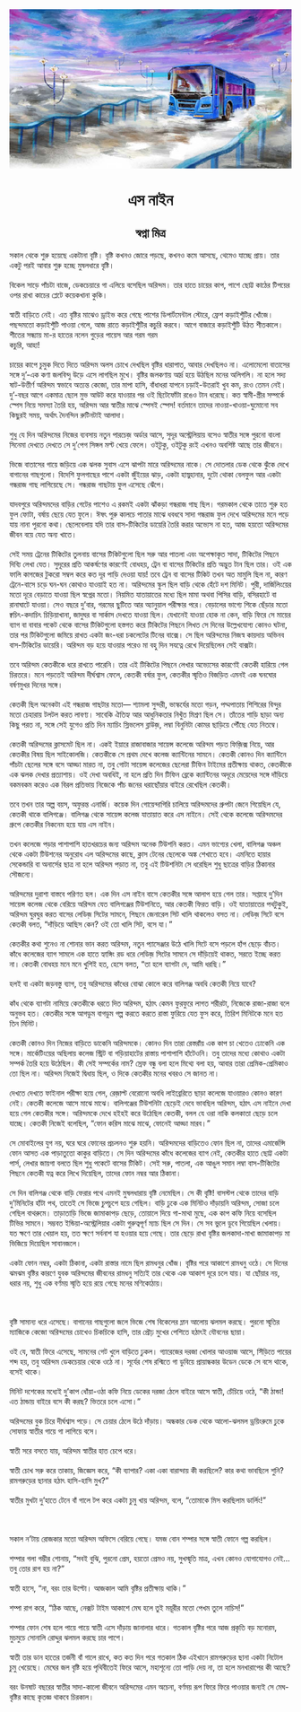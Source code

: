 <div align=center> <img src="../../metadata/images/rabibasariya/এস-নাইন.jpg" align="center" ></div>
<h1 align=center>এস নাইন</h1>
<h2 align=center>স্বপ্না মিত্র</h2>
সকাল থেকে শুরু হয়েছে একটানা বৃষ্টি। বৃষ্টি কখনও জোরে পড়ছে, কখনও কমে আসছে, থেমেও যাচ্ছে প্রায়। তার একটু পরই আবার শুরু হচ্ছে মুষলধারে বৃষ্টি।<br> <br>বিকেল সাড়ে পাঁচটা বাজে, ডেকচেয়ারে গা এলিয়ে বসেছিল অরিন্দম। তার হাতে চায়ের কাপ, পাশে ছোট্ট কাঠের টিপয়ের ওপর রাখা কাচের প্লেটে কয়েকখানা কুকি।<br> <br>স্বাতী বাড়িতে নেই। এত বৃষ্টির মাঝেও ড্রাইভ করে গেছে পাশের ডিপার্টমেন্টাল স্টোরে, ফ্রেশ কড়াইশুঁটির খোঁজে। পছন্দমতো কড়াইশুঁটি পাওয়া গেলে, আজ রাতে কড়াইশুঁটির কচুরি করবে। আগে বাজারে কড়াইশুঁটি উঠত শীতকালে। শীতের সন্ধ্যায় মা-র হাতের নলেন গুড়ের পায়েস আর গরম গরম<br>
কচুরি, আহা!<br> <br>চায়ের কাপে চুমুক দিতে দিতে অরিন্দম অলস চোখে দেখছিল বৃষ্টির ধারাপাত, আবার দেখছিলও না। এলোমেলো বাতাসের সঙ্গে দু’-এক কণা জলবিন্দু উড়ে এসে লাগছিল মুখে। বৃষ্টির জলকণায় আর্দ্র হয়ে উঠছিল মনের অলিগলি। না হলে সদ্য ষাট-উত্তীর্ণ অরিন্দম স্বভাবে অত্যন্ত কেজো, তার মাপা হাসি, বাঁধাধরা যাপনে চড়াই-উতরাই খুব কম, রংও তেমন নেই। দু’-বছর আগে একমাত্র ছেলে মুভ আউট করে যাওয়ার পর ওই ছিটেফোঁটা রঙেও টান ধরেছে। কত স্বামী-স্ত্রীর সম্পর্কে স্পেস নিয়ে সমস্যা তৈরি হয়, অরিন্দম আর স্বাতীর মাঝে স্পেসই স্পেস! বর্তমানে তাদের নাওয়া-খাওয়া-ঘুমোনো সব কিছুরই সময়, অর্থাৎ দৈনন্দিন রুটিনটাই আলাদা।<br> <br>শুধু যে দিন অরিন্দমের নিজের ব্যবসায় নতুন পারচেজ় অর্ডার আসে, সুদূর অস্ট্রেলিয়ায় বসেও স্বাতীর সঙ্গে পুরনো বাংলা সিনেমা দেখতে দেখতে সে দু’পেগ সিঙ্গল মল্ট খেয়ে ফেলে। ওইটুকু, ওইটুকু রংই এখনও অবশিষ্ট আছে তার জীবনে।<br> <br>ভিজে বাতাসের গায়ে জড়িয়ে এক ঝলক সুবাস এসে ঝাপটা মারে অরিন্দমের নাকে। সে দোতলার ডেক থেকে ঝুঁকে দেখে বাগানের গাছগুলো। বিদেশি ফুলগাছের পাশে একটা জুঁইয়ের ঝাড়, একটা হাস্নুহানার, দুটো থোকা বেলফুল আর একটা গন্ধরাজ গাছ লাগিয়েছে সে। গন্ধরাজ গাছটায় ফুল এসেছে ঝেঁপে।<br> <br>যাদবপুরে অরিন্দমদের বাড়ির গেটের পাশেও এ রকমই একটা ঝাঁকড়া গন্ধরাজ গাছ ছিল। গরমকাল থেকে তাতে শুরু হত ফুল ফোটা, বর্ষায় ছেয়ে যেত ফুলে। ঈষৎ পুরু কালচে পাতার মাঝে ধবধবে সাদা গন্ধরাজ ফুল দেখে অরিন্দমের মনে পড়ে যায় নানা পুরনো কথা। ছেলেবেলায় যদি তার বাস-টিকিটের ডায়েরি তৈরি করার অভ্যেস না হত, আজ হয়তো অরিন্দমের জীবন বয়ে যেত অন্য খাতে।<br> <br>সেই সময় ট্রেনের টিকিটের তুলনায় বাসের টিকিটগুলো ছিল সরু আর পাতলা এবং অপেক্ষাকৃত সাদা, টিকিটের পিছনে দিব্যি লেখা যেত। সুদূরের প্রতি আকর্ষণের কারণেই বোধহয়, ট্রেন বা বাসের টিকিটের প্রতি অদ্ভুত টান ছিল তার। ওই এক ফালি কাগজের টুকরো সম্বল করে কত দূর পাড়ি দেওয়া যায়! তবে ট্রেন বা বাসের টিকিট তখন অত মামুলি ছিল না, কারণ ট্রেনে-বাসে চড়ে ঘন-ঘন কোথাও যাওয়াই হত না। অরিন্দমের স্কুল ছিল বাড়ি থেকে হেঁটে দশ মিনিট। পুরী, দার্জিলিংয়ের মতো দূরে বেড়াতে যাওয়া ছিল স্বপ্নের মতো। নিয়মিত যাতায়াতের মধ্যে ছিল মামা অথবা পিসির বাড়ি, বসিরহাটে বা রানাঘাটে যাওয়া। সেও বছরে দু’বার, গরমের ছুটিতে আর অ্যানুয়াল পরীক্ষার পরে। বেড়ালের ভাগ্যে শিকে ছেঁড়ার মতো ক্বচিৎ-কদাচিৎ চিড়িয়াখানা, জাদুঘর বা সার্কাস দেখতে যাওয়া ছিল। যেখানেই যাওয়া হোক না কেন, বাড়ি ফিরে সে মায়ের ব্যাগ বা বাবার পকেট থেকে বাসের টিকিটগুলো হস্তগত করে টিকিটের পিছনে লিখত সে দিনের উল্লেখযোগ্য কোনও ঘটনা, তার পর টিকিটগুলো জমিয়ে রাখত একটা জং-ধরা চকলেটের টিনের বাক্সে। সে ছিল অরিন্দমের নিজস্ব কায়দায় অভিনব বাস-টিকিটের ডায়েরি। অরিন্দম বড় হয়ে যাওয়ার পরেও মা বহু দিন সযত্নে রেখে দিয়েছিলেন সেই বাক্সটা।<br> <br>তবে অরিন্দম কেতকীকে ধরে রাখতে পারেনি। তার এই টিকিটের পিছনে লেখার অভ্যেসের কারণেই কেতকী হারিয়ে গেল চিরতরে। মনে পড়তেই অরিন্দম দীর্ঘশ্বাস ফেলে, কেতকী বর্ষার ফুল, কেতকীর স্মৃতিও বিজড়িত এমনই এক ঘনঘোর বর্ষণমুখর দিনের সঙ্গে।<br> <br>কেতকী ছিল অনেকটা এই গন্ধরাজ গাছটার মতো— শ্যামলা সুন্দরী, ভাস্কর্যের মতো গড়ন, পদ্মপাতায় শিশিরের বিন্দুর মতো চেহারায় টলটল করত লাবণ্য। সাবেকি ঐতিহ্য আর আধুনিকতার নিখুঁত মিশ্রণ ছিল সে। তাঁতের শাড়ি ছাড়া অন্য কিছু পরত না, সঙ্গে সেই যুগেও প্রতি দিন ম্যাচিং স্লিভলেস ব্লাউজ়, লম্বা বিনুনিটা কোমর ছাড়িয়ে পৌঁছে যেত নিতম্বে।<br> <br>কেতকী অরিন্দমের ক্লাসমেট ছিল না। একই ইয়ারে রাজাবাজার সায়েন্স কলেজে অরিন্দম পড়ত ফিজ়িক্স নিয়ে, আর কেতকীর বিষয় ছিল সাইকোলজি। কেতকীকে সে প্রথম দেখে কলেজ ক্যান্টিনের সামনে। কেতকী কোনও দিন ক্যান্টিনে পাঁচটা ছেলের সঙ্গে বসে আড্ডা মারত না, তবু গোটা সায়েন্স কলেজের ছেলেরা টিফিন টাইমের প্রতীক্ষায় থাকত, কেতকীকে এক ঝলক দেখার প্রত্যাশায়। ওই দেখা অবধিই, না হলে প্রতি দিন টিফিন ব্রেকে ক্যান্টিনের অদূরে মেয়েদের সঙ্গে দাঁড়িয়ে বকমবকম করেও এক বিরল প্রতিভায় নিজেকে পাঁচ জনের ধরাছোঁয়ার বাইরে রেখেছিল কেতকী।<br> <br>তবে তখন তার অল্প বয়স, অফুরন্ত এনার্জি। কয়েক দিন গোয়েন্দাগিরি চালিয়ে অরিন্দমদের গ্রুপটা জেনে গিয়েছিল যে, কেতকী থাকে বালিগঞ্জে। বালিগঞ্জ থেকে সায়েন্স কলেজ যাতায়াত করে এস নাইনে। সেই থেকে কলেজে অরিন্দমদের গ্রুপে কেতকীর নিকনেম হয়ে যায় এস নাইন।<br> <br>তখন কলেজে পড়ার পাশাপাশি হাতখরচের জন্য অরিন্দম অনেক টিউশনি করত। এমন ভাগ্যের খেলা, বালিগঞ্জ অঞ্চল থেকে একটা টিউশনের অনুরোধ এল অরিন্দমের কাছে, ক্লাস টেনের ছেলেকে অঙ্ক শেখাতে হবে। এমনিতে হায়ার সেকেন্ডারি বা অনার্সের ছাত্র না হলে অরিন্দম পড়াত না, তবু এই টিউশনিটা সে ধরেছিল শুধু ছাত্রের বাড়ির ঠিকানার সৌজন্যে।<br> <br>অরিন্দমের দুরাশা বাস্তবে পরিণত হল। এক দিন এস নাইন বাসে কেতকীর সঙ্গে আলাপ হয়ে গেল তার। সপ্তাহে দু’দিন সায়েন্স কলেজ থেকে বেরিয়ে অরিন্দম যেত বালিগঞ্জের টিউশনিতে, আর কেতকী ফিরত বাড়ি। ওই যাতায়াতের পথটুকুই, অরিন্দম ঘুরঘুর করত বাসের লেডিজ় সিটের সামনে, পিছনে জেনারেল সিট খালি থাকলেও বসত না। লেডিজ় সিটে বসে কেতকী বলত, “দাঁড়িয়ে আছিস কেন? ওই তো খালি সিট, বসে যা।”<br> <br>কেতকীর কথা শুনেও না শোনার ভান করত অরিন্দম, নতুন প্যাসেঞ্জার উঠে খালি সিটে বসে পড়লে হাঁপ ছেড়ে বাঁচত। কাঁধে কলেজের ব্যাগ সামলে এক হাতে হ্যাঙ্গিং রড ধরে লেডিজ় সিটের সামনে সে দাঁড়িয়েই থাকত, সরতে ইচ্ছে করত না। কেতকী বোধহয় মনে মনে খুশিই হত, হেসে বলত, “তা হলে ব্যাগটা দে, আমি ধরছি।”<br> <br>হলই বা একটা জড়বস্তু ব্যাগ, তবু অরিন্দমের কাঁধের বোঝা কোলে করে বালিগঞ্জ অবধি কেতকী নিয়ে যাবে?<br> <br>কাঁধ থেকে ব্যাগটা নামিয়ে কেতকীকে ধরতে দিত অরিন্দম, হঠাৎ কেমন ফুরফুরে লাগত শরীরটা, নিজেকে রাজা-রাজা বলে অনুভব হত। কেতকীর সঙ্গে আগডুম বাগডুম গল্প করতে করতে রাস্তা ফুরিয়ে যেত ফুস করে, তিরিশ মিনিটকে মনে হত তিন মিনিট।<br> <br>কেতকী কোনও দিন নিজের বাড়িতে ডাকেনি অরিন্দমকে। কোনও দিন তারা রেস্তরাঁয় এক কাপ চা খেতেও ঢোকেনি এক সঙ্গে। মার্কেটিংয়ের অছিলায় কলেজ স্ট্রিট বা গড়িয়াহাটের রাস্তায় পাশাপাশি হাঁটেওনি। তবু তাদের মধ্যে কোথাও একটা সম্পর্ক তৈরি হয়ে উঠেছিল। কী সেই সম্পর্কের নাম? স্রেফ বন্ধু বলা হলে মিথ্যে বলা হয়, আবার তারা প্রেমিক-প্রেমিকাও তো ছিল না। অরিন্দম নিজেই দ্বিধায় ছিল, ও দিকে কেতকীর মনের খবরও সে জানত না।<br> <br>দেখতে দেখতে ফাইনাল পরীক্ষা হয়ে গেল, রেজ়াল্ট বেরোনো অবধি লাইব্রেরিতে ছাড়া কলেজে যাওয়ারও কোনও কারণ নেই। কেতকী কলেজে আসে মাঝে মাঝে। বালিগঞ্জের টিউশনিটা ছেড়েই দেবে ভাবছিল অরিন্দম, হঠাৎ এস নাইনে দেখা হয়ে গেল কেতকীর সঙ্গে। অরিন্দমকে দেখে হইহই করে উঠেছিল কেতকী, বলল যে ওরা নাকি কলকাতা ছেড়ে চলে যাচ্ছে। কেতকী নিজেই বলেছিল, “ফোন করিস মাঝে মাঝে, ফোনেই আড্ডা মারব।”<br> <br>সে মোবাইলের যুগ নয়, ঘরে ঘরে ফোনের প্রচলনও শুরু হয়নি। অরিন্দমদের বাড়িতেও ফোন ছিল না, তাদের এমার্জেন্সি ফোন আসত এক পাড়াতুতো কাকুর বাড়িতে। সে দিন অরিন্দমের কাঁধে কলেজের ব্যাগ নেই, কেতকীর হাতে ছোট্ট একটা পার্স, লেখার জায়গা বলতে ছিল শুধু পকেটে বাসের টিকিট। সেই সরু, পাতলা, এক আঙুল সমান লম্বা বাস-টিকিটের পিছনে কেতকী যত্ন করে লিখে দিয়েছিল, তাদের ফোন নম্বর আর ঠিকানা।<br> <br>সে দিন বালিগঞ্জ থেকে বাড়ি ফেরার পথে এমনই মুষলধারায় বৃষ্টি নেমেছিল। সে কী বৃষ্টি! বাসস্টপ থেকে তাদের বাড়ি দু’মিনিটের হাঁটা পথ, তাতেই সে ভিজে চুপচুপে হয়ে গেছিল। বাড়ি ঢুকে এক মিনিটও দাঁড়ায়নি অরিন্দম, সোজা চলে গেছিল বাথরুমে। তাড়াতাড়ি ভিজে জামাকাপড় ছেড়ে, তোয়ালে দিয়ে গা-মাথা মুছে, এক কাপ কফি নিয়ে বসেছিল টিভির সামনে। সম্ভবত ইন্ডিয়া-অস্ট্রেলিয়ার একটা গুরুত্বপূর্ণ ম্যাচ ছিল সে দিন। সে সব ভুলে ডুবে গিয়েছিল খেলায়। যত ক্ষণে তার খেয়াল হয়, তত ক্ষণে সর্বনাশ যা হওয়ার হয়ে গেছে। তার ছেড়ে রাখা বৃষ্টির জলকাদা-মাখা জামাকাপড় মা ভিজিয়ে দিয়েছিল সাবানজলে।<br> <br>একটা ফোন নম্বর, একটা ঠিকানা, একটা রাস্তার নামে ছিল রামধনুর খোঁজ। বৃষ্টির পরে আকাশে রামধনু ওঠে। সে দিনের ঝমঝম বৃষ্টির কারণে যুবক অরিন্দমের জীবনের রামধনু সত্যিই তার থেকে এক আকাশ দূরে চলে যায়। যা ছোঁয়ার নয়, ধরার নয়, শুধু এক বর্ণময় স্মৃতি হয়ে রয়ে গেছে মনের মণিকোঠায়।<br> <br><br> <br>বৃষ্টি সামান্য ধরে এসেছে। বাগানের গাছগুলো জলে ভিজে শেষ বিকেলের ম্লান আলোয় ঝলমল করছে। পুরনো স্মৃতির ম্যাজিকে কেজো অরিন্দমের চোখেও চিকচিকে হাসি, তার প্রৌঢ় মুখের পেশিতে হঠাৎই যৌবনের ছায়া।<br> <br>ওই যে, স্বাতী ফিরে এসেছে, সামনের গেট খুলে বাড়িতে ঢুকল। গ্যারেজের দরজা খোলার আওয়াজ আসে, সিঁড়িতে পায়ের শব্দ হয়, তবু অরিন্দম ডেকচেয়ার থেকে ওঠে না। সূর্যের শেষ রশ্মিতে গা ডুবিয়ে প্রায়ান্ধকার উডেন ডেকে সে বসে থাকে, বসেই থাকে।<br> <br>মিনিট দশেকের মধ্যেই দু’কাপ ধোঁয়া-ওঠা কফি নিয়ে ডেকের দরজা ঠেলে বাইরে আসে স্বাতী, চেঁচিয়ে ওঠে, “কী ঠান্ডা! এত ঠান্ডায় বাইরে বসে কী করছ? ভিতরে চলে এসো।”<br> <br>অরিন্দমের বুক চিরে দীর্ঘশ্বাস পড়ে। সে চেয়ার ঠেলে উঠে দাঁড়ায়। অন্ধকার ডেক থেকে আলো-ঝলমল ড্রয়িংরুমে ঢুকে সোফায় স্বাতীর গায়ে গা লাগিয়ে বসে।<br> <br>স্বাতী সরে বসতে যায়, অরিন্দম স্বাতীর হাত চেপে ধরে।<br> <br>স্বাতী চোখ সরু করে তাকায়, জিজ্ঞেস করে, “কী ব্যাপার? একা একা বারান্দায় কী করছিলে? কার কথা ভাবছিলে শুনি? রামগরুড়ের ছানার হঠাৎ হাসি-হাসি মুখ?”<br> <br>স্বাতীর মুখটা দু’হাতে টেনে বাঁ গালে টপ করে একটা চুমু খায় অরিন্দম, বলে, “তোমাকে মিস করছিলাম ডার্লিং!”<br> <br><br> <br>সকাল ন’টায় রোজকার মতো অরিন্দম অফিসে বেরিয়ে গেছে। যমজ বোন শম্পার সঙ্গে স্বাতী ফোনে গল্প করছিল।<br> <br>শম্পার গলা গম্ভীর শোনায়, “সবই বুঝি, পুরনো প্রেম, হয়তো প্রেমও নয়, সুখস্মৃতি মাত্র, এখন কোনও যোগাযোগও নেই... তবু তোর রাগ হয় না?”<br> <br>স্বাতী হাসে, “না, বরং তার উল্টো। আজকাল আমি বৃষ্টির প্রতীক্ষায় থাকি।”<br> <br>শম্পা রাগ করে, “ঠিক আছে, নেক্সট টাইম আকাশে মেঘ হলে তুই ময়ূরীর মতো পেখম তুলে নাচিস!”<br> <br>শম্পার ফোন শেষ হলে পায়ে পায়ে স্বাতী এসে দাঁড়ায় জানালার ধারে। গতকাল বৃষ্টির পরে আজ প্রকৃতি বড় মনোরম, মুচমুচে সোনালি রোদ্দুর ঝলমল করছে চার পাশে।<br> <br>স্বাতী তার ডান হাতের তর্জনী বাঁ গালে রাখে, কত কত দিন পরে গতকাল ঠিক এইখানে রামগরুড়ের ছানা একটা নিটোল চুমু খেয়েছে। মেঘের জল বৃষ্টি হয়ে পৃথিবীতেই ফিরে আসে, মহাশূন্যে তো পাড়ি দেয় না, তা হলে মনখারাপের কী আছে?<br> <br>বরং উনষাট বছরের স্বাতীর সাদা-কালো জীবনে অরিন্দমের এমন অচেনা, বর্ণময় রূপ ফিরে ফিরে পাওয়ার জন্যই সে মেঘ-বৃষ্টির কাছে কৃতজ্ঞ থাকবে চিরকাল।